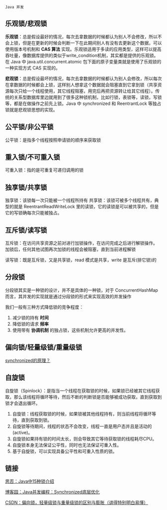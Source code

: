 `Java 并发`

## 乐观锁/悲观锁

**乐观锁**：总是假设最好的情况，每次去拿数据的时候都认为别人不会修改，所以不会上锁，但是在更新的时候会判断一下在此期间别人有没有去更新这个数据，可以使用版本号机制和 **CAS 算法** 实现。乐观锁适用于多读的应用类型，这样可以提高吞吐量，像数据库提供的类似于write_condition机制，其实都是提供的乐观锁。在 Java 中 java.util.concurrent.atomic 包下面的原子变量类就是使用了乐观锁的一种实现方式 CAS 实现的。

**悲观锁**：总是假设最坏的情况，每次去拿数据的时候都认为别人会修改，所以每次在拿数据的时候都会上锁，这样别人想拿这个数据就会阻塞直到它拿到锁（共享资源每次只给一个线程使用，其它线程阻塞，用完后再把资源转让给其它线程）。传统的关系型数据库里边就用到了很多这种锁机制，比如行锁，表锁等，读锁，写锁等，都是在做操作之前先上锁。Java 中 synchronized 和 ReentrantLock 等独占锁就是悲观锁思想的实现。

## 公平锁/非公平锁

公平锁：是指多个线程按照申请锁的顺序来获取锁

## 重入锁/不可重入锁

可重入锁：指的是可重复可递归调用的锁

## 独享锁/共享锁

独享锁：该锁每一次只能被一个线程所持有
共享锁：该锁可被多个线程共有，典型的就是 ReentrantReadWriteLock 里的读锁，它的读锁是可以被共享的，但是它的写锁确每次只能被独占。

## 互斥锁/读写锁

互斥锁：在访问共享资源之前对进行加锁操作，在访问完成之后进行解锁操作。 加锁后，任何其他试图再次加锁的线程会被阻塞，直到当前进程解锁

读写锁：既是互斥锁，又是共享锁，read 模式是共享，write 是互斥(排它锁)的

## 分段锁

分段锁其实是一种锁的设计，并不是具体的一种锁，对于 ConcurrentHashMap 而言，其并发的实现就是通过分段锁的形式来实现高效的并发操作

我们一般有三种方式降低锁的竞争程度：

1. 减少锁的持有 **时间**
2. 降低锁的请求 **频率**
3. 使用带有 **协调机制** 的独占锁，这些机制允许更高的并发性。

## 偏向锁/轻量级锁/重量级锁

[synchronized的原理？](../重要/synchronized的原理？.md)

## 自旋锁

自旋锁（Spinlock）：是指当一个线程在获取锁的时候，如果锁已经被其它线程获取，那么该线程将循环等待，然后不断的判断锁是否能够被成功获取，直到获取到锁才会退出循环。

1. 自旋锁：线程获取锁的时候，如果锁被其他线程持有，则当前线程将循环等待，直到获取到锁。
2. 自旋锁等待期间，线程的状态不会改变，线程一直是用户态并且是活动的(active)。
3. 自旋锁如果持有锁的时间太长，则会导致其它等待获取锁的线程耗尽CPU。
4. 自旋锁本身无法保证公平性，同时也无法保证可重入性。
5. 基于自旋锁，可以实现具备公平性和可重入性质的锁。

## 链接

[思否：Java中15种锁介绍](https://segmentfault.com/a/1190000017766364#item-8)

[博客园：Java并发编程：Synchronized底层优化](https://www.cnblogs.com/paddix/p/5405678.html)

[CSDN：偏向锁，轻量级锁与重量级锁的区别与膨胀（讲得特别明白易懂）](https://blog.csdn.net/choukekai/article/details/63688332)